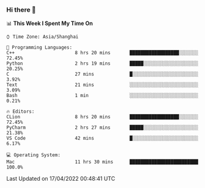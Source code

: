 ### Hi there 👋


<!--START_SECTION:waka-->
📊 **This Week I Spent My Time On** 

```text
⌚︎ Time Zone: Asia/Shanghai

💬 Programming Languages: 
C++                      8 hrs 20 mins       ██████████████████░░░░░░░   72.45% 
Python                   2 hrs 19 mins       █████░░░░░░░░░░░░░░░░░░░░   20.25% 
C                        27 mins             █░░░░░░░░░░░░░░░░░░░░░░░░   3.92% 
Text                     21 mins             ░░░░░░░░░░░░░░░░░░░░░░░░░   3.09% 
Bash                     1 min               ░░░░░░░░░░░░░░░░░░░░░░░░░   0.21%

🔥 Editors: 
CLion                    8 hrs 20 mins       ██████████████████░░░░░░░   72.45% 
PyCharm                  2 hrs 27 mins       █████░░░░░░░░░░░░░░░░░░░░   21.38% 
VS Code                  42 mins             █░░░░░░░░░░░░░░░░░░░░░░░░   6.17%

💻 Operating System: 
Mac                      11 hrs 30 mins      █████████████████████████   100.0%

```


 Last Updated on 17/04/2022 00:48:41 UTC
<!--END_SECTION:waka-->

<!--
**SillyPasty/SillyPasty** is a ✨ _special_ ✨ repository because its `README.md` (this file) appears on your GitHub profile.

Here are some ideas to get you started:

- 🔭 I’m currently working on ...
- 🌱 I’m currently learning ...
- 👯 I’m looking to collaborate on ...
- 🤔 I’m looking for help with ...
- 💬 Ask me about ...
- 📫 How to reach me: ...
- 😄 Pronouns: ...
- ⚡ Fun fact: ...
-->


